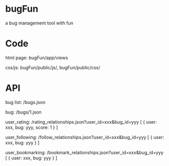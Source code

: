 # bugFun
a bug management tool with fun

# Code
html page: bugFun/app/views

css/js: bugFun/public/js/, bugFun/public/css/


# API
bug list: /bugs.json

bug: /bugs/1.json

user_rating: /rating_relationships.json?user_id=xxx&bug_id=yyy
[
  {
    user: xxx,
    bug: yyy,
    score: 1
  }
]

user_following: /follow_relationships.json?user_id=xxx&bug_id=yyy
[
  {
    user: xxx,
    bug: yyy
  }
]

user_bookmarking: /bookmark_relationships.json?user_id=xxx&bug_id=yyy
[
  {
    user: xxx,
    bug: yyy
  }
]
